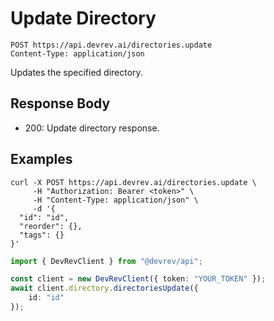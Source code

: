 # Update Directory

```http
POST https://api.devrev.ai/directories.update
Content-Type: application/json
```

Updates the specified directory.



## Response Body

- 200: Update directory response.

## Examples

```shell
curl -X POST https://api.devrev.ai/directories.update \
     -H "Authorization: Bearer <token>" \
     -H "Content-Type: application/json" \
     -d '{
  "id": "id",
  "reorder": {},
  "tags": {}
}'
```

```typescript
import { DevRevClient } from "@devrev/api";

const client = new DevRevClient({ token: "YOUR_TOKEN" });
await client.directory.directoriesUpdate({
    id: "id"
});

```